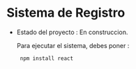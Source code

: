 <h1> Sistema de Registro</h1>

- Estado del proyecto : En construccion.

  Para ejecutar el sistema, debes poner :

  ``` npm install react```
